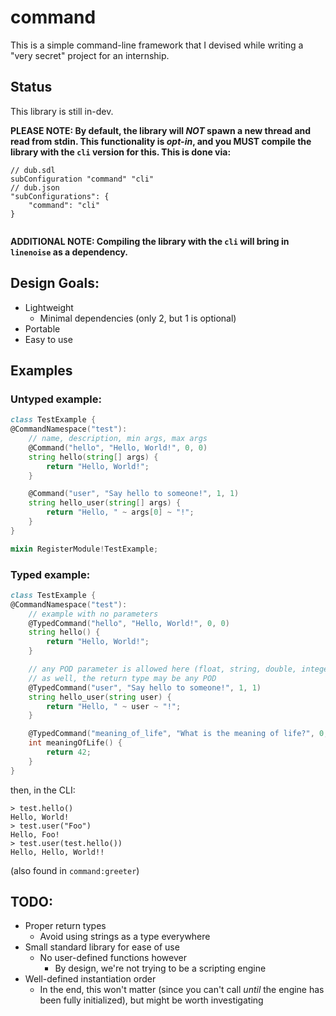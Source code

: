# command
This is a simple command-line framework that I devised while writing a "very secret" project for an internship.

## Status
This library is still in-dev.

**PLEASE NOTE: By default, the library will *NOT* spawn a new thread and read from stdin. This functionality is *opt-in*, and you MUST compile the library with the `cli` version for this. This is done via:**
```
// dub.sdl
subConfiguration "command" "cli"
// dub.json
"subConfigurations": {
    "command": "cli"
}
    
```
**ADDITIONAL NOTE: Compiling the library with the `cli` will bring in `linenoise` as a dependency.** 

## Design Goals:
- Lightweight
    - Minimal dependencies (only 2, but 1 is optional)
- Portable
- Easy to use
## Examples
### Untyped example:
```d
class TestExample {
@CommandNamespace("test"):
    // name, description, min args, max args
    @Command("hello", "Hello, World!", 0, 0)
    string hello(string[] args) {
        return "Hello, World!";
    }

    @Command("user", "Say hello to someone!", 1, 1)
    string hello_user(string[] args) {
        return "Hello, " ~ args[0] ~ "!";
    }
}

mixin RegisterModule!TestExample;
```
### Typed example:
```d
class TestExample {
@CommandNamespace("test"):
    // example with no parameters
    @TypedCommand("hello", "Hello, World!", 0, 0)
    string hello() {
        return "Hello, World!";
    }

    // any POD parameter is allowed here (float, string, double, integer, etc)
    // as well, the return type may be any POD
    @TypedCommand("user", "Say hello to someone!", 1, 1)
    string hello_user(string user) {
        return "Hello, " ~ user ~ "!";
    }

    @TypedCommand("meaning_of_life", "What is the meaning of life?", 0, 0)
    int meaningOfLife() {
        return 42;
    }
}
```


then, in the CLI:
```
> test.hello()
Hello, World!
> test.user("Foo")
Hello, Foo!
> test.user(test.hello())
Hello, Hello, World!!
```
(also found in `command:greeter`)
## TODO:
- Proper return types
    - Avoid using strings as a type everywhere
- Small standard library for ease of use
    - No user-defined functions however
        - By design, we're not trying to be a scripting engine
- Well-defined instantiation order
    - In the end, this won't matter (since you can't call *until* the engine has been fully initialized), but might be worth investigating


